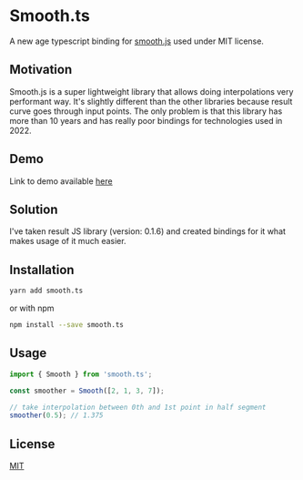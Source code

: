 # Smooth.ts

A new age typescript binding for [smooth.js](https://github.com/osuushi/Smooth.js/) used under MIT license.


## Motivation

Smooth.js is a super lightweight library that allows doing interpolations very performant way. It's slightly different than the other libraries because result curve goes through input points. The only problem is that this library has more than 10 years and has really poor bindings for technologies used in 2022.

## Demo

Link to demo available [here](https://codepen.io/aliath/pen/WNXBzPw)

## Solution

I've taken result JS library (version: 0.1.6) and created bindings for it what makes usage of it much easier.

## Installation

```bash
yarn add smooth.ts
```

or with npm

```bash
npm install --save smooth.ts
```


## Usage

```ts
import { Smooth } from 'smooth.ts';

const smoother = Smooth([2, 1, 3, 7]);

// take interpolation between 0th and 1st point in half segment
smoother(0.5); // 1.375
```

## License

[MIT](https://choosealicense.com/licenses/mit/)